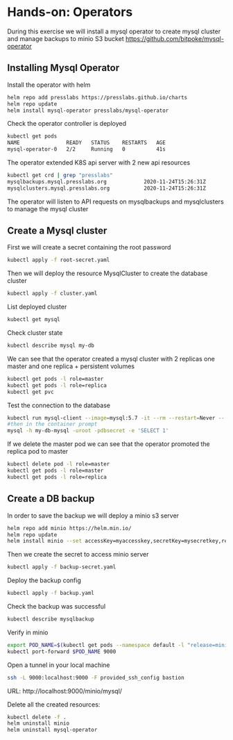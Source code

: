 # Hands-on: Operators

During this exercise we will install a mysql operator to create mysql cluster and manage backups to minio S3 bucket
https://github.com/bitpoke/mysql-operator

## Installing Mysql Operator

Install the operator with helm

```sh
helm repo add presslabs https://presslabs.github.io/charts
helm repo update
helm install mysql-operator presslabs/mysql-operator
```

Check the operator controller is deployed

```sh
kubectl get pods
NAME               READY   STATUS    RESTARTS   AGE
mysql-operator-0   2/2     Running   0          41s
```

The operator extended K8S api server with 2 new api resources

```sh
kubectl get crd | grep "presslabs"
mysqlbackups.mysql.presslabs.org            2020-11-24T15:26:31Z
mysqlclusters.mysql.presslabs.org           2020-11-24T15:26:31Z
```
The operator will listen to API requests on mysqlbackups and mysqlclusters to manage the mysql cluster
## Create a Mysql cluster

First we will create a secret containing the root password

```sh
kubectl apply -f root-secret.yaml
```

Then we will deploy the resource MysqlCluster to create the database cluster

```sh
kubectl apply -f cluster.yaml
```

List deployed cluster

```sh
kubectl get mysql
```

Check cluster state

```sh
kubectl describe mysql my-db
```

We can see that the operator created a mysql cluster with 2 replicas one master and one replica + persistent volumes

```sh
kubectl get pods -l role=master
kubectl get pods -l role=replica
kubectl get pvc
```
Test the connection to the database

```sh
kubectl run mysql-client --image=mysql:5.7 -it --rm --restart=Never -- /bin/bash
#then in the container prompt
mysql -h my-db-mysql -uroot -pdbsecret -e 'SELECT 1'
```

If we delete the master pod we can see that the operator promoted the replica pod to master
```sh
kubectl delete pod -l role=master
kubectl get pods -l role=master
kubectl get pods -l role=replica
```

## Create a DB backup
In order to save the backup we will deploy a minio s3 server
```sh
helm repo add minio https://helm.min.io/
helm repo update
helm install minio --set accessKey=myaccesskey,secretKey=mysecretkey,resources.requests.memory=1G  minio/minio
```
Then we create the secret to access minio server
```sh
kubectl apply -f backup-secret.yaml
```
Deploy the backup config
```sh
kubectl apply -f backup.yaml
```
Check the backup was successful

```sh
kubectl describe mysqlbackup
```

Verify in minio

```sh
export POD_NAME=$(kubectl get pods --namespace default -l "release=minio" -o jsonpath="{.items[0].metadata.name}")
kubectl port-forward $POD_NAME 9000
```

Open a tunnel in your local machine
```sh
ssh -L 9000:localhost:9000 -F provided_ssh_config bastion
```

URL: http://localhost:9000/minio/mysql/


Delete all the created resources:
```sh
kubectl delete -f .
helm uninstall minio
helm uninstall mysql-operator
```

